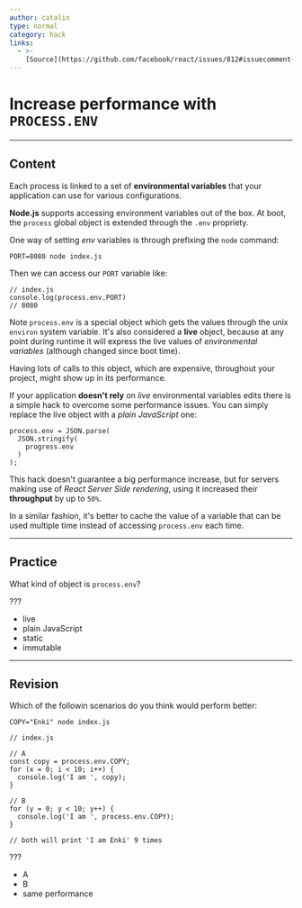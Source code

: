 ```yaml
---
author: catalin
type: normal
category: hack
links:
  - >-
    [Source](https://github.com/facebook/react/issues/812#issuecomment-172929366){website}
---
```


# Increase performance with `PROCESS.ENV`


---

## Content

Each process is linked to a set of **environmental variables** that your application can use for various configurations.

**Node.js** supports accessing environment variables out of the box. At boot, the `process` global object is extended through the `.env` propriety.

One way of setting *env* variables is through prefixing the `node` command:

```plain-text
PORT=8080 node index.js
```

Then we can access our `PORT` variable like:

```plain-text
// index.js
console.log(process.env.PORT)
// 8080
```

Note `process.env` is a special object which gets the values through the unix `environ` system variable. It's also considered a **live** object, because at any point during runtime it will express the live values of *environmental variables* (although changed since boot time).

Having lots of calls to this object, which are expensive, throughout your project, might show up in its performance.

If your application **doesn't rely** on *live* environmental variables edits there is a simple hack to overcome some performance issues. You can simply replace the live object with a *plain JavaScript* one:

```plain-text
process.env = JSON.parse(
  JSON.stringify(
    progress.env
  )
);
```

This hack doesn't guarantee a big performance increase, but for servers making use of *React Server Side rendering*, using it increased their **throughput** by up to `50%`.

In a similar fashion, it's better to cache the value of a variable that can be used multiple time instead of accessing `process.env` each time.


---

## Practice

What kind of object is `process.env`?

???

- live
- plain JavaScript
- static
- immutable


---

## Revision

Which of the followin scenarios do you think would perform better:

```plain-text
COPY="Enki" node index.js
```

```plain-text
// index.js

// A
const copy = process.env.COPY;
for (x = 0; i < 10; i++) {
  console.log('I am ', copy);
}

// B
for (y = 0; y < 10; y++) {
  console.log('I am ', process.env.COPY);
}

// both will print 'I am Enki' 9 times
```

???

- A
- B
- same performance
